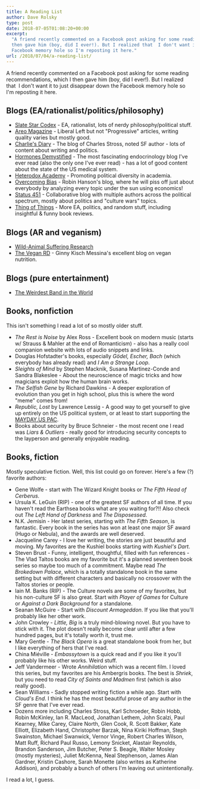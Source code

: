 ```yaml
---
title: A Reading List
author: Dave Rolsky
type: post
date: 2018-07-05T01:08:20+00:00
excerpt:
  "A friend recently commented on a Facebook post asking for some reading recommendations, which I
  then gave him (boy, did I ever!). But I realized that  I don't want it to just disappear down the
  Facebook memory hole so I'm reposting it here."
url: /2018/07/04/a-reading-list/
---
```


A friend recently commented on a Facebook post asking for some reading recommendations, which I then
gave him (boy, did I ever!). But I realized that  I don't want it to just disappear down the
Facebook memory hole so I'm reposting it here.

## Blogs (EA/rationalist/politics/philosophy)

- [Slate Star Codex][1] - EA, rationalist, lots of nerdy philosophy/political stuff.
- [Areo Magazine][2] - Liberal Left but not "Progressive" articles, writing quality varies but
  mostly good.
- [Charlie's Diary][3] - The blog of Charles Stross, noted SF author - lots of content about writing
  and politics.
- [Hormones Demystified][4] - The most fascinating endocrinology blog I've ever read (also the only
  one I've ever read) - has a lot of good content about the state of the US medical system.
- [Heterodox Academy][5] - Promoting political diversity in academia.
- [Overcoming Bias][6] - Robin Hanson's blog, where he will piss off just about everybody by
  analyzing every topic under the sun using economics!
- [Status 451][7] - Collaborative blog with multiple authors across the political spectrum, mostly
  about politics and "culture wars" topics.
- [Thing of Things][8] - More EA, politics, and random stuff, including insightful & funny book
  reviews.

## Blogs (AR and veganism)

- [Wild-Animal Suffering Research][9]
- [The Vegan RD][10] - Ginny Kisch Messina's excellent blog on vegan nutrition.

## Blogs (pure entertainment)

- [The Weirdest Band in the World][11]

## Books, nonfiction

This isn't something I read a lot of so mostly older stuff.

- _The Rest is Noise_ by Alex Ross - Excellent book on modern music (starts w/ Strauss & Mahler at
  the end of Romanticism) - also has a really cool companion website with lots of audio snippets and
  links.
- Douglas Hofstadter's books, especially _Gödel, Escher, Bach_ (which everybody has already read)
  and _I Am a Strange Loop_.
- _Sleights of Mind_ by Stephen Macknik, Susana Martinez-Conde and Sandra Blakeslee - About the
  neuroscience of magic tricks and how magicians exploit how the human brain works.
- _The Selfish Gene_ by Richard Dawkins - A deeper exploration of evolution than you get in high
  school, plus this is where the word "meme" comes from!
- _Republic, Lost_ by Lawrence Lessig - A good way to get yourself to give up entirely on the US
  political system, or at least to start supporting the [MAYDAY.US PAC][12].
- Books about security by Bruce Schneier - the most recent one I read was _Liars & Outliers_ -
  really good for introducing security concepts to the layperson and generally enjoyable reading.

## Books, fiction

Mostly speculative fiction. Well, this list could go on forever. Here's a few (?) favorite authors:

- Gene Wolfe - start with The Wizard Knight books or _The Fifth Head of Cerberus._
- Ursula K. LeGuin (RIP) - one of the greatest SF authors of all time. If you haven't read the
  Earthsea books what are you waiting for?!! Also check out _The Left Hand of Darkness_ and _The
  Disposessed_.
- N.K. Jemisin - Her latest series, starting with _The Fifth Season_, is fantastic. Every book in
  the series has won at least one major SF award (Hugo or Nebula), and the awards are well deserved.
- Jacqueline Carey - I love her writing, the stories are just beautiful and moving. My favorites are
  the Kushiel books starting with _Kushiel's Dart_.
- Steven Brust - Funny, intelligent, thoughtful, filled with fun references - The Vlad Taltos books
  are my favorite but it's a planned seventeen book series so maybe too much of a commitment. Maybe
  read _The Brokedown Palace_, which is a totally standalone book in the same setting but with
  different characters and basically no crossover with the Taltos stories or people.
- Iain M. Banks (RIP) - The Culture novels are some of my favorites, but his non-culture SF is also
  great. Start with _Player of Games_ for Culture or _Against a Dark Background_ for a standalone.
- Seanan McGuire - Start with _Discount Armageddon_. If you like that you'll probably like her other
  work.
- John Crowley - _Little, Big_ is a truly mind-blowing novel. But you have to stick with it. The
  plot doesn't really become clear until after a few hundred pages, but it's totally worth it, trust
  me.
- Mary Gentle - _The Black Opera_ is a great standalone book from her, but I like everything of hers
  that I've read.
- China Miéville - _Embassytown_ is a quick read and if you like it you'll probably like his other
  works. Weird stuff.
- Jeff Vandermeer - Wrote _Annihilation_ which was a recent film. I loved this series, but my
  favorites are his Ambergris books. The best is _Shriek_, but you need to read _City of Saints and
  Madmen_ first (which is also really good).
- Sean Williams - Sadly stopped writing fiction a while ago. Start with _Cloud's End_. I think he
  has the most beautiful prose of any author in the SF genre that I've ever read.
- Dozens more including Charles Stross, Karl Schroeder, Robin Hobb, Robin McKinley, Ian R. MacLeod,
  Jonathan Lethem, John Scalzi, Paul Kearney, Mike Carey, Claire North, Glen Cook, R. Scott Bakker,
  Kate Elliott, Elizabeth Hand, Christopher Barzak, Nina Kiriki Hoffman, Steph Swainston, Michael
  Swanwick, Vernor Vinge, Robert Charles Wilson, Matt Ruff, Richard Paul Russo, Lemony Snicket,
  Alastair Reynolds, Brandon Sanderson, Jim Butcher, Peter S. Beagle, Walter Mosley (mostly
  mysteries), Juliet McKenna, Neal Stephenson, James Alan Gardner, Kristin Cashore, Sarah Monette
  (also writes as Katherine Addison), and probably a bunch of others I'm leaving out
  unintentionally.

I read a lot, I guess.

[1]: https://slatestarcodex.com/
[2]: https://areomagazine.com/
[3]: http://www.antipope.org/charlie/blog-static/
[4]: https://hormonesdemystified.com/
[5]: https://heterodoxacademy.org/
[6]: http://www.overcomingbias.com/
[7]: https://status451.com/
[8]: https://thingofthings.wordpress.com/
[9]: https://was-research.org/blog/
[10]: http://www.theveganrd.com/
[11]: https://weirdestbandintheworld.com/
[12]: https://mayday.us/
